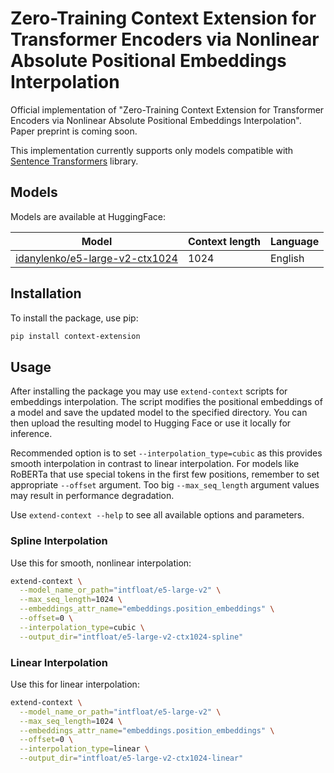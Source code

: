 # Zero-Training Context Extension for Transformer Encoders via Nonlinear Absolute Positional Embeddings Interpolation

Official implementation of "Zero-Training Context Extension for Transformer Encoders via Nonlinear Absolute Positional Embeddings Interpolation". Paper preprint is coming soon.

This implementation currently supports only models compatible with [Sentence Transformers](https://www.sbert.net/) library.

## Models

Models are available at HuggingFace:

| Model                                                                                   | Context length | Language |
| --------------------------------------------------------------------------------------- | -------------- | -------- |
| [idanylenko/e5-large-v2-ctx1024](https://huggingface.co/idanylenko/e5-large-v2-ctx1024) | 1024           | English  |

## Installation

To install the package, use pip:

```bash
pip install context-extension
```

## Usage

After installing the package you may use `extend-context` scripts for embeddings interpolation. The script modifies the positional embeddings of a model and save the updated model to the specified directory. You can then upload the resulting model to Hugging Face or use it locally for inference.

Recommended option is to set `--interpolation_type=cubic` as this provides smooth interpolation in contrast to linear interpolation. For models like RoBERTa that use special tokens in the first few positions, remember to set appropriate `--offset` argument. Too big `--max_seq_length` argument values may result in performance degradation.

Use `extend-context --help` to see all available options and parameters.

### Spline Interpolation

Use this for smooth, nonlinear interpolation:

```bash
extend-context \
  --model_name_or_path="intfloat/e5-large-v2" \
  --max_seq_length=1024 \
  --embeddings_attr_name="embeddings.position_embeddings" \
  --offset=0 \
  --interpolation_type=cubic \
  --output_dir="intfloat/e5-large-v2-ctx1024-spline"
```

### Linear Interpolation

Use this for linear interpolation:

```bash
extend-context \
  --model_name_or_path="intfloat/e5-large-v2" \
  --max_seq_length=1024 \
  --embeddings_attr_name="embeddings.position_embeddings" \
  --offset=0 \
  --interpolation_type=linear \
  --output_dir="intfloat/e5-large-v2-ctx1024-linear"
```
